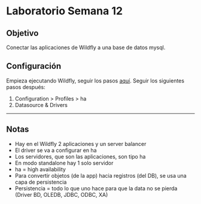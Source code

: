 # Laboratorio Semana 12

## Objetivo

Conectar las aplicaciones de Wildfly a una base de datos mysql.

## Configuración

Empieza ejecutando Wildfly, seguir los pasos [aquí](Fundamentos%20-%20Wildfly.md).
Seguir los siguientes pasos después:

1. Configuration > Profiles > ha
2. Datasource & Drivers

---
## Notas

- Hay en el Wildfly 2 aplicaciones y un server balancer
- El driver se va a configurar en ha
- Los servidores, que son las aplicaciones, son tipo ha
- En modo standalone hay 1 solo servidor
- ha = high availability
- Para convertir objetos (de la app) hacia registros (del DB), se usa una capa de persistencia
- Persistencia = todo lo que uno hace para que la data no se pierda (Driver BD, OLEDB, JDBC, ODBC, XA)